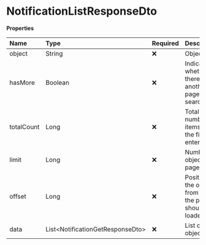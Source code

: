# NotificationListResponseDto

**Properties**

| Name       | Type                               | Required | Description                                                 |
| :--------- | :--------------------------------- | :------- | :---------------------------------------------------------- |
| object     | String                             | ❌       | Object type                                                 |
| hasMore    | Boolean                            | ❌       | Indicates whether there is another page to be searched      |
| totalCount | Long                               | ❌       | Total number of items for the filters entered               |
| limit      | Long                               | ❌       | Number of objects per page                                  |
| offset     | Long                               | ❌       | Position of the object from which the page should be loaded |
| data       | List\<NotificationGetResponseDto\> | ❌       | List of objects                                             |

<!-- This file was generated by liblab | https://liblab.com/ -->
